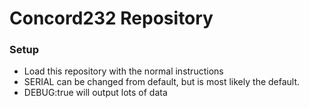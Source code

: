 # Concord232 Repository


### Setup
- Load this repository with the normal instructions
- SERIAL can be changed from default, but is most likely the default.   
- DEBUG:true will output lots of data